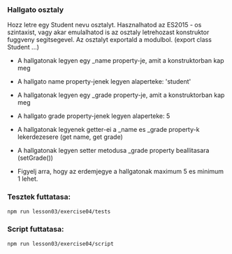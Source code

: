 ### Hallgato osztaly

Hozz letre egy Student nevu osztalyt. Hasznalhatod az ES2015 - os szintaxist, vagy akar
emulalhatod is az osztaly letrehozast konstruktor fuggveny segitsegevel.
Az osztalyt exportald a modulbol. (export class Student ...)

- A hallgatonak legyen egy _name property-je, amit a konstruktorban kap meg
- A hallgato name property-jenek legyen alaperteke: 'student'

- A hallgatonak legyen egy _grade property-je, amit a konstruktorban kap meg
- A hallgato grade property-jenek legyen alaperteke: 5

- A hallgatonak legyenek getter-ei a _name es _grade property-k lekerdezesere (get name, get grade)
- A hallgatonak legyen setter metodusa _grade property beallitasara (setGrade())

- Figyelj arra, hogy az erdemjegye a hallgatonak maximum 5 es minimum 1 lehet.

### Tesztek futtatasa:
```bash
npm run lesson03/exercise04/tests
```

### Script futtatasa:
```bash
npm run lesson03/exercise04/script
```
